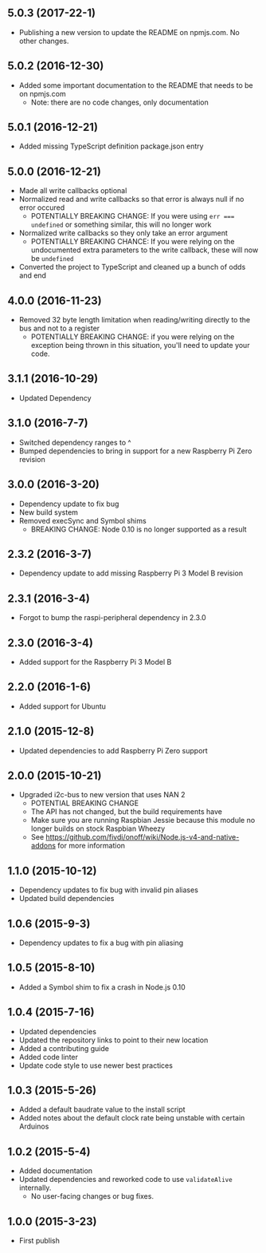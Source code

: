 ## 5.0.3 (2017-22-1)

- Publishing a new version to update the README on npmjs.com. No other changes.

## 5.0.2 (2016-12-30)

- Added some important documentation to the README that needs to be on npmjs.com
  - Note: there are no code changes, only documentation

## 5.0.1 (2016-12-21)

- Added missing TypeScript definition package.json entry

## 5.0.0 (2016-12-21)

- Made all write callbacks optional
- Normalized read and write callbacks so that error is always null if no error occured
  - POTENTIALLY BREAKING CHANGE: If you were using `err === undefined` or something similar, this will no longer work
- Normalized write callbacks so they only take an error argument
  - POTENTIALLY BREAKING CHANCE: If you were relying on the undocumented extra parameters to the write callback, these will now be `undefined`
- Converted the project to TypeScript and cleaned up a bunch of odds and end

## 4.0.0 (2016-11-23)

- Removed 32 byte length limitation when reading/writing directly to the bus and not to a register
  - POTENTIALLY BREAKING CHANGE: if you were relying on the exception being thrown in this situation, you'll need to update your code.

## 3.1.1 (2016-10-29)

- Updated Dependency

## 3.1.0 (2016-7-7)

- Switched dependency ranges to ^
- Bumped dependencies to bring in support for a new Raspberry Pi Zero revision

## 3.0.0 (2016-3-20)

- Dependency update to fix bug
- New build system
- Removed execSync and Symbol shims
  - BREAKING CHANGE: Node 0.10 is no longer supported as a result

## 2.3.2 (2016-3-7)

- Dependency update to add missing Raspberry Pi 3 Model B revision

## 2.3.1 (2016-3-4)

- Forgot to bump the raspi-peripheral dependency in 2.3.0

## 2.3.0 (2016-3-4)

- Added support for the Raspberry Pi 3 Model B

## 2.2.0 (2016-1-6)

- Added support for Ubuntu

## 2.1.0 (2015-12-8)

- Updated dependencies to add Raspberry Pi Zero support

## 2.0.0 (2015-10-21)

- Upgraded i2c-bus to new version that uses NAN 2
  - POTENTIAL BREAKING CHANGE
  - The API has not changed, but the build requirements have
  - Make sure you are running Raspbian Jessie because this module no longer builds on stock Raspbian Wheezy
  - See https://github.com/fivdi/onoff/wiki/Node.js-v4-and-native-addons for more information

## 1.1.0 (2015-10-12)

- Dependency updates to fix bug with invalid pin aliases
- Updated build dependencies

## 1.0.6 (2015-9-3)

- Dependency updates to fix a bug with pin aliasing

## 1.0.5 (2015-8-10)

- Added a Symbol shim to fix a crash in Node.js 0.10

## 1.0.4 (2015-7-16)

- Updated dependencies
- Updated the repository links to point to their new location
- Added a contributing guide
- Added code linter
- Update code style to use newer best practices

## 1.0.3 (2015-5-26)

- Added a default baudrate value to the install script
- Added notes about the default clock rate being unstable with certain Arduinos

## 1.0.2 (2015-5-4)

- Added documentation
- Updated dependencies and reworked code to use ```validateAlive``` internally.
  - No user-facing changes or bug fixes.

## 1.0.0 (2015-3-23)

- First publish
